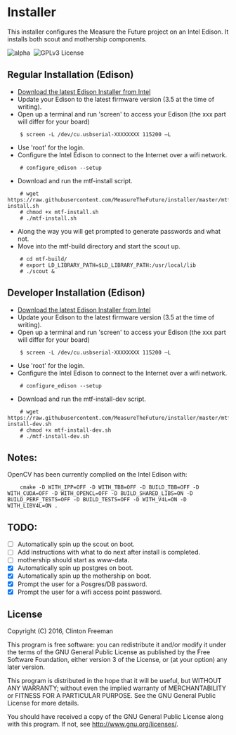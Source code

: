 # Installer

This installer configures the Measure the Future project on an Intel Edison. It installs both scout and mothership components.

![alpha](https://img.shields.io/badge/stability-alpha-orange.svg?style=flat "Alpha")&nbsp;
 ![GPLv3 License](https://img.shields.io/badge/license-GPLv3-blue.svg?style=flat "GPLv3 License")

## Regular Installation (Edison)

* [Download the latest Edison Installer from Intel](https://software.intel.com/en-us/iot/hardware/edison/downloads)
* Update your Edison to the latest firmware version (3.5 at the time of writing).
* Open up a terminal and run 'screen' to access your Edison (the xxx part will differ for your board)
```
	$ screen -L /dev/cu.usbserial-XXXXXXXX 115200 –L
```
* Use 'root' for the login.
* Configure the Intel Edison to connect to the Internet over a wifi network.
```
	# configure_edison --setup
```
* Download and run the mtf-install script.
```
	# wget https://raw.githubusercontent.com/MeasureTheFuture/installer/master/mtf-install.sh
	# chmod +x mtf-install.sh
	# ./mtf-install.sh
```
* Along the way you will get prompted to generate passwords and what not.
* Move into the mtf-build directory and start the scout up.
```
	# cd mtf-build/
	# export LD_LIBRARY_PATH=$LD_LIBRARY_PATH:/usr/local/lib
	# ./scout &
```

## Developer Installation (Edison)

* [Download the latest Edison Installer from Intel](https://software.intel.com/en-us/iot/hardware/edison/downloads)
* Update your Edison to the latest firmware version (3.5 at the time of writing).
* Open up a terminal and run 'screen' to access your Edison (the xxx part will differ for your board)
```
	$ screen -L /dev/cu.usbserial-XXXXXXXX 115200 –L
```
* Use 'root' for the login.
* Configure the Intel Edison to connect to the Internet over a wifi network.
```
	# configure_edison --setup
```
* Download and run the mtf-install-dev script.
```
	# wget https://raw.githubusercontent.com/MeasureTheFuture/installer/master/mtf-install-dev.sh
	# chmod +x mtf-install-dev.sh
	# ./mtf-install-dev.sh
```

## Notes:
OpenCV has been currently complied on the Intel Edison with:
```
	cmake -D WITH_IPP=OFF -D WITH_TBB=OFF -D BUILD_TBB=OFF -D WITH_CUDA=OFF -D WITH_OPENCL=OFF -D BUILD_SHARED_LIBS=ON -D BUILD_PERF_TESTS=OFF -D BUILD_TESTS=OFF -D WITH_V4L=ON -D WITH_LIBV4L=ON .
```

## TODO:
- [ ] Automatically spin up the scout on boot.
- [ ] Add instructions with what to do next after install is completed.
- [ ] mothership should start as www-data.
- [x] Automatically spin up postgres on boot.
- [x] Automatically spin up the mothership on boot.
- [x] Prompt the user for a Posgres/DB password.
- [x] Prompt the user for a wifi access point password.

## License

Copyright (C) 2016, Clinton Freeman

This program is free software: you can redistribute it and/or modify
it under the terms of the GNU General Public License as published by
the Free Software Foundation, either version 3 of the License, or
(at your option) any later version.

This program is distributed in the hope that it will be useful,
but WITHOUT ANY WARRANTY; without even the implied warranty of
MERCHANTABILITY or FITNESS FOR A PARTICULAR PURPOSE.  See the
GNU General Public License for more details.

You should have received a copy of the GNU General Public License
along with this program.  If not, see <http://www.gnu.org/licenses/>.
